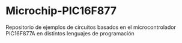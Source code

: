# Microchip-PIC16F877
Repositorio de ejemplos de circuitos basados en el microcontrolador PIC16F877A en distintos lenguajes de programación
